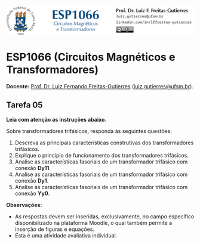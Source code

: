 ![](Header.png "UFSM-CT-DESP-ESP1066")

# ESP1066 (Circuitos Magnéticos e Transformadores)

**Docente:** [Prof. Dr. Luiz Fernando Freitas-Gutierres](https://www.linkedin.com/in/lffreitas-gutierres/) ([luiz.gutierres@ufsm.br](mailto:luiz.gutierres@ufsm.br)).

## Tarefa 05

**Leia com atenção as instruções abaixo.**

Sobre transformadores trifásicos, responda às seguintes questões:

1. Descreva as principais características construtivas dos transformadores trifásicos.
2. Explique o princípio de funcionamento dos transformadores trifásicos.
3. Analise as características fasoriais de um transformador trifásico com conexão **Dy11**.
4. Analise as características fasoriais de um transformador trifásico com conexão **Dy1**.
5. Analise as características fasoriais de um transformador trifásico com conexão **Yy0**.

**Observações:**

- As respostas devem ser inseridas, exclusivamente, no campo específico disponibilizado na plataforma Moodle, o qual também permite a inserção de figuras e equações.
- Esta é uma atividade avaliativa individual.